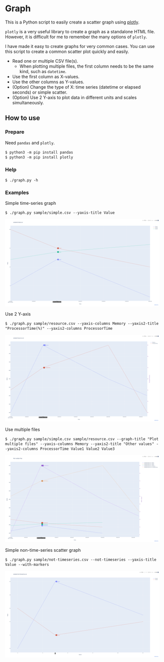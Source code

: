 # Graph

This is a Python script to easily create a scatter graph using [plotly](https://plotly.com/python/).

`plotly` is a very useful library to create a graph as a standalone HTML file.
However, it is difficult for me to remember the many options of `plotly`.

I have made it easy to create graphs for very common cases.
You can use this script to create a common scatter plot quickly and easily.

* Read one or multiple CSV file(s).
  * When plotting multiple files, the first column needs to be the same kind, such as `datetime`.
* Use the first column as X-values.
* Use the other columns as Y-values.
* (Option) Change the type of X: time series (datetime or elapsed seconds) or simple scatter.
* (Option) Use 2 Y-axis to plot data in different units and scales simultaneously.

## How to use

### Prepare

Need `pandas` and `plotly`.

```console
$ python3 -m pip install pandas
$ python3 -m pip install plotly
```

### Help

```console
$ ./graph.py -h
```

### Examples

Simple time-series graph

```console
$ ./graph.py sample/simple.csv --yaxis-title Value
```

<img src="sample/simple.png"/>

Use 2 Y-axis

```console
$ ./graph.py sample/resource.csv --yaxis-columns Memory --yaxis2-title "ProcessorTime(%)" --yaxis2-columns ProcessorTime
```

<img src="sample/2-yaxis.png"/>

Use multiple files

```console
$ ./graph.py sample/simple.csv sample/resource.csv --graph-title "Plot multiple files" --yaxis-columns Memory --yaxis2-title "Other values" --yaxis2-columns ProcessorTime Value1 Value2 Value3
```

<img src="sample/multiple-files.png"/>

Simple non-time-series scatter graph

```console
$ ./graph.py sample/not-timeseries.csv --not-timeseries --yaxis-title Value --with-markers
```

<img src="sample/not-timeseries.png"/>
